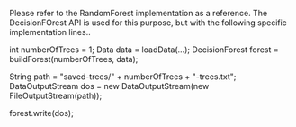 Please refer to the RandomForest implementation as a reference. The DecisionFOrest API is used for this purpose, but with the following specific implementation lines..

int numberOfTrees = 1;
Data data = loadData(...);
DecisionForest forest = buildForest(numberOfTrees, data);
 
String path = "saved-trees/" + numberOfTrees + "-trees.txt";
DataOutputStream dos = new DataOutputStream(new FileOutputStream(path));
 
forest.write(dos);
